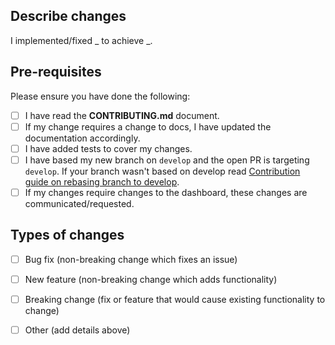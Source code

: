 ## Describe changes
I implemented/fixed _ to achieve _.

## Pre-requisites
Please ensure you have done the following:
- [ ] I have read the **CONTRIBUTING.md** document.
- [ ] If my change requires a change to docs, I have updated the documentation accordingly.
- [ ] I have added tests to cover my changes.
- [ ] I have based my new branch on `develop` and the open PR is targeting `develop`. If your branch wasn't based on develop read [Contribution guide on rebasing branch to develop](https://github.com/zenml-io/zenml/blob/main/CONTRIBUTING.md#-pull-requests-rebase-your-branch-on-develop).
- [ ] If my changes require changes to the dashboard, these changes are communicated/requested.

## Types of changes
<!--- What types of changes does your code introduce? Put an `x` in all the boxes that apply: -->
- [ ] Bug fix (non-breaking change which fixes an issue)
- [ ] New feature (non-breaking change which adds functionality)
- [ ] Breaking change (fix or feature that would cause existing functionality to change)
- [ ] Other (add details above)

